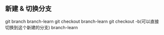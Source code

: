 ## 新建 & 切换分支
git branch branch-learn
git checkout branch-learn
git checkout -b(可以直接切换到这个新建的分支) branch-learn

